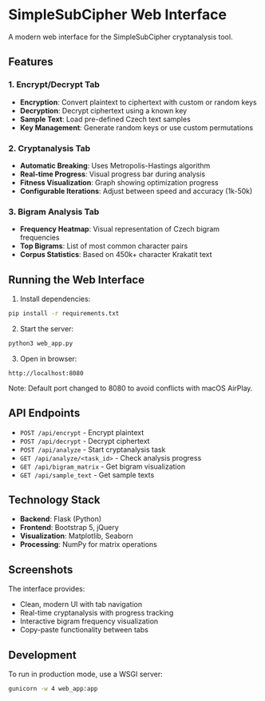 # SimpleSubCipher Web Interface

A modern web interface for the SimpleSubCipher cryptanalysis tool.

## Features

### 1. Encrypt/Decrypt Tab
- **Encryption**: Convert plaintext to ciphertext with custom or random keys
- **Decryption**: Decrypt ciphertext using a known key
- **Sample Text**: Load pre-defined Czech text samples
- **Key Management**: Generate random keys or use custom permutations

### 2. Cryptanalysis Tab
- **Automatic Breaking**: Uses Metropolis-Hastings algorithm
- **Real-time Progress**: Visual progress bar during analysis
- **Fitness Visualization**: Graph showing optimization progress
- **Configurable Iterations**: Adjust between speed and accuracy (1k-50k)

### 3. Bigram Analysis Tab
- **Frequency Heatmap**: Visual representation of Czech bigram frequencies
- **Top Bigrams**: List of most common character pairs
- **Corpus Statistics**: Based on 450k+ character Krakatit text

## Running the Web Interface

1. Install dependencies:
```bash
pip install -r requirements.txt
```

2. Start the server:
```bash
python3 web_app.py
```

3. Open in browser:
```
http://localhost:8080
```

Note: Default port changed to 8080 to avoid conflicts with macOS AirPlay.

## API Endpoints

- `POST /api/encrypt` - Encrypt plaintext
- `POST /api/decrypt` - Decrypt ciphertext
- `POST /api/analyze` - Start cryptanalysis task
- `GET /api/analyze/<task_id>` - Check analysis progress
- `GET /api/bigram_matrix` - Get bigram visualization
- `GET /api/sample_text` - Get sample texts

## Technology Stack

- **Backend**: Flask (Python)
- **Frontend**: Bootstrap 5, jQuery
- **Visualization**: Matplotlib, Seaborn
- **Processing**: NumPy for matrix operations

## Screenshots

The interface provides:
- Clean, modern UI with tab navigation
- Real-time cryptanalysis with progress tracking
- Interactive bigram frequency visualization
- Copy-paste functionality between tabs

## Development

To run in production mode, use a WSGI server:
```bash
gunicorn -w 4 web_app:app
```